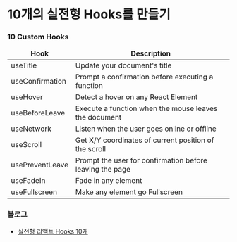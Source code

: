 # 10개의 실전형 Hooks를 만들기

### 10 Custom Hooks

<table>
  <thead align="center">
    <tr border: none;>
      <td><b>Hook</b></td>
      <td><b>Description</b></td>
    </tr>
  </thead>
  <tbody>
    <tr>
      <td>useTitle</td>
      <td>Update your document's title</td>
    </tr>
    <tr>
      <td>useConfirmation</td>
      <td>Prompt a confirmation before executing a function</td>
    </tr>
    <tr>
      <td>useHover</td>
      <td>Detect a hover on any React Element</td>
    </tr>
    <tr>
      <td>useBeforeLeave</td>
      <td>Execute a function when the mouse leaves the document</td>
    </tr>
    <tr>
      <td>useNetwork</td>
      <td>Listen when the user goes online or offline</td>
    </tr>
    <tr>
      <td>useScroll</td>
      <td>Get X/Y coordinates of current position of the scroll</td>
    </tr>
    <tr>
      <td>usePreventLeave</td>
      <td>Prompt the user for confirmation before leaving the page</td>
    </tr>
    <tr>
      <td>useFadeIn</td>
      <td>Fade in any element</td>
    </tr>
    <tr>
      <td>useFullscreen	</td>
      <td>Make any element go Fullscreen</td>
    </tr>
  </tbody>
</table>

### 블로그
- <a href="https://velog.io/@min5x5/%EC%8B%A4%EC%A0%84%ED%98%95-%EB%A6%AC%EC%95%A1%ED%8A%B8-Hooks-10%EA%B0%9C">실전형 리액트 Hooks 10개</a>
